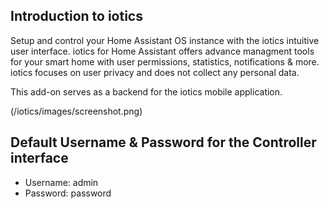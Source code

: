 ## Introduction to iotics

Setup and control your Home Assistant OS instance with the iotics intuitive user interface. iotics for Home Assistant offers advance managment tools for your smart home with user permissions, statistics, notifications & more. iotics focuses on user privacy and does not collect any personal data.

This add-on serves as a backend for the iotics mobile application. 

(/iotics/images/screenshot.png)

## Default Username & Password for the Controller interface
- Username: admin
- Password: password

